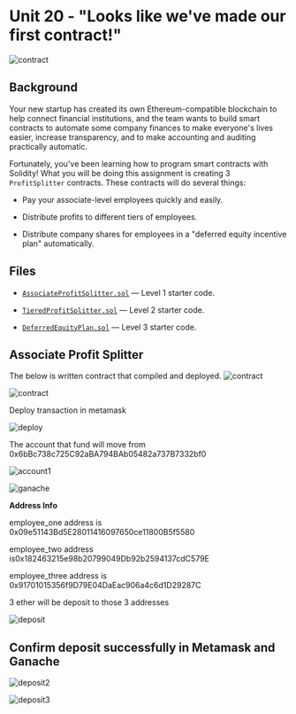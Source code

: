 # Unit 20 - "Looks like we've made our first contract!"

![contract](https://image.shutterstock.com/z/stock-photo-two-hands-handshake-polygonal-low-poly-hud-illustration-smart-contract-agreement-blockchain-and-1161295627.jpg)

## Background

Your new startup has created its own Ethereum-compatible blockchain to help connect financial institutions, and the team wants to build smart contracts to automate some company finances to make everyone's lives easier, increase transparency, and to make accounting and auditing practically automatic.

Fortunately, you've been learning how to program smart contracts with Solidity! What you will be doing this assignment is creating 3 `ProfitSplitter` contracts. These contracts will do several things:

* Pay your associate-level employees quickly and easily.

* Distribute profits to different tiers of employees.

* Distribute company shares for employees in a "deferred equity incentive plan" automatically.

## Files

* [`AssociateProfitSplitter.sol`](Starter-Code/AssociateProfitSplitter.sol) — Level 1 starter code.

* [`TieredProfitSplitter.sol`](Starter-Code/TieredProfitSplitter.sol) — Level 2 starter code.

* [`DeferredEquityPlan.sol`](Starter-Code/DeferredEquityPlan.sol) — Level 3 starter code.


## Associate Profit Splitter

The below is written contract that compiled and deployed.
![contract](Images/contract1.jpg)

![contract](Images/contract.jpg)

Deploy transaction in metamask

![deploy](Images/meta1.jpg)

The account that fund will move from 0x6bBc738c725C92aBA794BAb05482a737B7332bf0

![account1](Images/employeeaccount1.jpg)

![ganache](Images/ganache2.jpg)

**Address Info**

employee_one address is 0x09e51143Bd5E28011416097650ce11800B5f5580

employee_two address is0x182463215e98b20799049Db92b2594137cdC579E

employee_three address is 0x91701015356f9D79E04DaEac906a4c6d1D29287C

3 ether will be deposit to those 3 addresses 

![deposit](Images/deposit.jpg)

## Confirm deposit successfully in Metamask and Ganache

![deposit2](Images/contractdeploy.jpg)

![deposit3](Images/ganache1.jpg)












